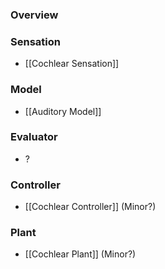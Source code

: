 ### Overview

### Sensation
- [[Cochlear Sensation]]
### Model
- [[Auditory Model]]
### Evaluator
- ?
### Controller
- [[Cochlear Controller]] (Minor?)
### Plant
- [[Cochlear Plant]] (Minor?)